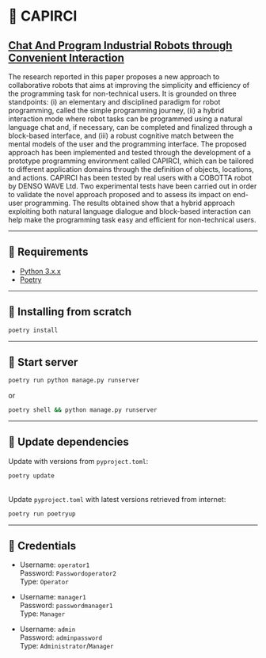 # :robot: CAPIRCI

## [Chat And Program Industrial Robots through Convenient Interaction](https://www.sciencedirect.com/science/article/abs/pii/S073658452100106X)

The research reported in this paper proposes a new approach to collaborative robots that aims at improving the simplicity and efficiency of the programming task for non-technical users. It is grounded on three standpoints: (i) an elementary and disciplined paradigm for robot programming, called the simple programming journey, (ii) a hybrid interaction mode where robot tasks can be programmed using a natural language chat and, if necessary, can be completed and finalized through a block-based interface, and (iii) a robust cognitive match between the mental models of the user and the programming interface. The proposed approach has been implemented and tested through the development of a prototype programming environment called CAPIRCI, which can be tailored to different application domains through the definition of objects, locations, and actions. CAPIRCI has been tested by real users with a COBOTTA robot by DENSO WAVE Ltd. Two experimental tests have been carried out in order to validate the novel approach proposed and to assess its impact on end-user programming. The results obtained show that a hybrid approach exploiting both natural language dialogue and block-based interaction can help make the programming task easy and efficient for non-technical users.

---

## :dart: Requirements

* [Python 3.x.x](https://www.python.org/downloads/)
* [Poetry](https://python-poetry.org/docs/#installation)

---

## :star2: Installing from scratch

```bash
poetry install
```

---

## :wrench: Start server

```bash
poetry run python manage.py runserver
```

or

```bash
poetry shell && python manage.py runserver
```

---

## :arrows_counterclockwise: Update dependencies

Update with versions from `pyproject.toml`:

```bash
poetry update
```

\
Update `pyproject.toml` with latest versions retrieved from internet:

```bash
poetry run poetryup
```

---

## :key: Credentials

* Username: `operator1`  
Password: `Passwordoperator2`  
Type: `Operator`  

* Username: `manager1`  
Password: `passwordmanager1`  
Type: `Manager`  

* Username: `admin`  
Password: `adminpassword`  
Type: `Administrator`/`Manager`
